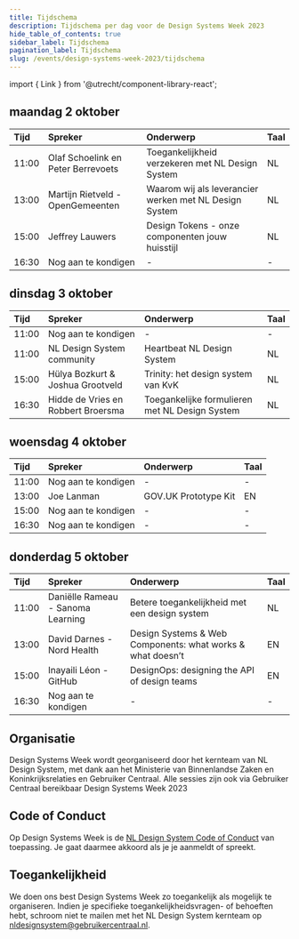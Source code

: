 ```yaml
---
title: Tijdschema
description: Tijdschema per dag voor de Design Systems Week 2023
hide_table_of_contents: true
sidebar_label: Tijdschema
pagination_label: Tijdschema
slug: /events/design-systems-week-2023/tijdschema
---
```


import { Link } from '@utrecht/component-library-react';

## maandag 2 oktober

| Tijd  | Spreker                            | Onderwerp                                                                                                                                                                  | Taal |
| :---- | :--------------------------------- | :------------------------------------------------------------------------------------------------------------------------------------------------------------------------- | ---- |
| 11:00 | Olaf Schoelink en Peter Berrevoets | <Link href="https://www.gebruikercentraal.nl/agenda/toegankelijkheid-verzekeren-met-nl-design-system/">Toegankelijkheid verzekeren met NL Design System</Link>             | NL   |
| 13:00 | Martijn Rietveld - OpenGemeenten   | <Link href="https://www.gebruikercentraal.nl/agenda/waarom-wij-als-leverancier-werken-met-nl-design-system/">Waarom wij als leverancier werken met NL Design System</Link> | NL   |
| 15:00 | Jeffrey Lauwers                    | <Link href="https://www.gebruikercentraal.nl/agenda/onze-componenten-jouw-huisstijl-over-design-tokens/">Design Tokens - onze componenten jouw huisstijl</Link>            | NL   |
| 16:30 | Nog aan te kondigen                | -                                                                                                                                                                          | -    |

## dinsdag 3 oktober

| Tijd  | Spreker                            | Onderwerp                                                                                                                                                  | Taal |
| :---- | :--------------------------------- | :--------------------------------------------------------------------------------------------------------------------------------------------------------- | ---- |
| 11:00 | Nog aan te kondigen                | -                                                                                                                                                          | -    |
| 11:00 | NL Design System community         | <Link href="https://www.gebruikercentraal.nl/agenda/update-heartbeat-van-het-nl-design-system-3/">Heartbeat NL Design System</Link>                        | NL   |
| 15:00 | Hülya Bozkurt & Joshua Grootveld   | <Link href="https://www.gebruikercentraal.nl/agenda/trinity-het-design-system-van-de-kvk/">Trinity: het design system van KvK</Link>                       | NL   |
| 16:30 | Hidde de Vries en Robbert Broersma | <Link href="https://www.gebruikercentraal.nl/agenda/toegankelijke-formulieren-met-nl-design-system/">Toegankelijke formulieren met NL Design System</Link> | NL   |

## woensdag 4 oktober

| Tijd  | Spreker             | Onderwerp                                                                                                  | Taal |
| :---- | :------------------ | :--------------------------------------------------------------------------------------------------------- | ---- |
| 11:00 | Nog aan te kondigen | -                                                                                                          | -    |
| 13:00 | Joe Lanman          | <Link href="https://www.gebruikercentraal.nl/agenda/the-gov-uk-prototype-kit/">GOV.UK Prototype Kit</Link> | EN   |
| 15:00 | Nog aan te kondigen | -                                                                                                          | -    |
| 16:30 | Nog aan te kondigen | -                                                                                                          | -    |

## donderdag 5 oktober

| Tijd  | Spreker                           | Onderwerp                                                                                                                                                                    | Taal |
| :---- | :-------------------------------- | :--------------------------------------------------------------------------------------------------------------------------------------------------------------------------- | ---- |
| 11:00 | Daniëlle Rameau - Sanoma Learning | <Link href="https://www.gebruikercentraal.nl/agenda/betere-toegankelijkheid-met-een-design-system/">Betere toegankelijkheid met een design system</Link>                     | NL   |
| 13:00 | David Darnes - Nord Health        | <Link href="https://www.gebruikercentraal.nl/agenda/design-systems-web-components-what-works-what-doesnt/">Design Systems & Web Components: what works & what doesn’t</Link> | EN   |
| 15:00 | Inayaili Léon - GitHub            | <Link href="https://www.gebruikercentraal.nl/agenda/designops-designing-the-api-of-design-teams/">DesignOps: designing the API of design teams</Link>                        | EN   |
| 16:30 | Nog aan te kondigen               | -                                                                                                                                                                            | -    |

## Organisatie

Design Systems Week wordt georganiseerd door het kernteam van NL Design System, met dank aan het Ministerie van Binnenlandse Zaken en Koninkrijksrelaties en <Link href="https://www.gebruikercentraal.nl">Gebruiker Centraal</Link>. Alle sessies zijn ook via Gebruiker Centraal bereikbaar <Link href="https://www.gebruikercentraal.nl/design-systems-week/">Design Systems Week 2023</Link>

## Code of Conduct

Op Design Systems Week is de [NL Design System Code of Conduct](https://github.com/nl-design-system/.github/blob/main/CODE_OF_CONDUCT.nl.md) van toepassing. Je gaat daarmee akkoord als je je aanmeldt of spreekt.

## Toegankelijkheid

We doen ons best Design Systems Week zo toegankelijk als mogelijk te organiseren. Indien je specifieke toegankelijkheidsvragen- of behoeften hebt, schroom niet te mailen met het NL Design System kernteam op [nldesignsystem@gebruikercentraal.nl](mailto:nldesignsystem@gebruikercentraal.nl).
